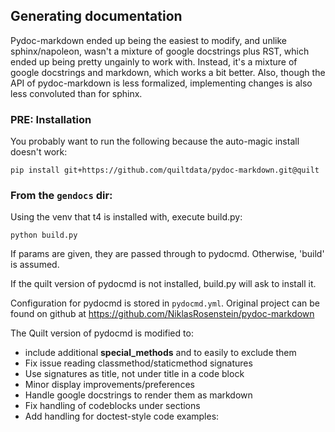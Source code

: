 
## Generating documentation

Pydoc-markdown ended up being the easiest to modify, and unlike sphinx/napoleon,
wasn't a mixture of google docstrings plus RST, which ended up being pretty
ungainly to work with.  Instead, it's a mixture of google docstrings and markdown,
which works a bit better.  Also, though the API of pydoc-markdown is less
formalized, implementing changes is also less convoluted than for sphinx.

### PRE: Installation
You probably want to run the following because the auto-magic install doesn't work:
```
pip install git+https://github.com/quiltdata/pydoc-markdown.git@quilt
```

### From the `gendocs` dir:
Using the venv that t4 is installed with, execute build.py:
```
python build.py
```

If params are given, they are passed through to pydocmd.  Otherwise, 'build' is
assumed.

If the quilt version of pydocmd is not installed, build.py will ask to install it.

Configuration for pydocmd is stored in `pydocmd.yml`.  Original project can be 
found on github at https://github.com/NiklasRosenstein/pydoc-markdown

The Quilt version of pydocmd is modified to:
* include additional __special_methods__ and to easily to exclude them
* Fix issue reading classmethod/staticmethod signatures
* Use signatures as title, not under title in a code block
* Minor display improvements/preferences
* Handle google docstrings to render them as markdown
* Fix handling of codeblocks under sections
* Add handling for doctest-style code examples:

